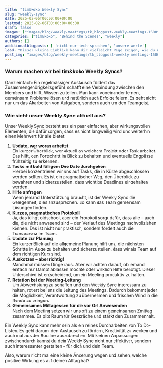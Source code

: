```yaml
---
title: "tim&koko Weekly Sync"
slug: "weekly-sync"
date: 2025-02-06T00:00:00+00:00
lastmod: 2025-02-06T00:00:00+00:00
draft: false
images: ["images/blog/weekly-meetings/tk_blogpost-weekly-meetings-1500x1000.png"]
categories: ["tim&koko", "Behind the Scenes", "weekly"]
authors: []
additionalblogposts: [ 'nicht-nur-tech-sprachen', 'unsere-werte']
lead: "Dieser kleine Einblick kann dir vielleicht Wege zeigen, wie du mehr aus diesen Meetings herausholen kannst und wie du den Mut findest, immer mal wieder Veränderungen in ein Meeting zu bringen. Denn der Alltag wird oft von Routinen bestimmt, die nicht infrage gestellt werden. Aber gerade darin liegt aus unserer Sicht Potenzial."
post_img: "images/blog/weekly-meetings/tk_blogpost-weekly-meetings-1500x1000.png"
---
```


### Warum machen wir bei tim&koko Weekly Syncs?

Ganz einfach: Ein regelmässiger Austausch fördert das Zusammengehörigkeitsgefühl, schafft eine Verbindung zwischen den Members und hilft, Wissen zu teilen. Man kann voneinander lernen, gemeinsam Probleme lösen und natürlich auch Erfolge feiern. Es geht nicht nur um das Abarbeiten von Aufgaben, sondern auch um den Teamgeist.

### Wie sieht unser Weekly Sync aktuell aus?

Unser Weekly Sync besteht aus ein paar einfachen, aber wirkungsvollen Elementen, die dafür sorgen, dass es nicht langweilig wird und weiterhin einen Mehrwert für alle bietet:

1. **Update, wer woran arbeitet**\
   Ein kurzer Überblick, wer aktuell an welchem Projekt oder Task arbeitet. Das hilft, den Fortschritt im Blick zu behalten und eventuelle Engpässe frühzeitig zu erkennen.
1. **Tasks mit bald fälligem Due Date durchgehen**\
   Hierbei konzentrieren wir uns auf Tasks, die in Kürze abgeschlossen werden sollten. Es ist ein pragmatischer Weg, den Überblick zu bewahren und sicherzustellen, dass wichtige Deadlines eingehalten werden.
1. **Hilfe anfragen**\
   Wenn jemand Unterstützung braucht, ist der Weekly Sync die Gelegenheit, dies anzusprechen. So kann das Team gemeinsam Lösungen finden.
1. **Kurzes, pragmatisches Protokoll**\
   Ja, das klingt oldschool, aber ein Protokoll sorgt dafür, dass alle – auch die, die nicht anwesend sind – den Verlauf des Meetings nachvollziehen können. Das ist nicht nur praktisch, sondern fördert auch die Transparenz im Team.
1. **Update zur Planung**\
   Ein kurzer Blick auf die allgemeine Planung hilft uns, die nächsten Schritte im Auge zu behalten und sicherzustellen, dass wir als Team auf dem richtigen Kurs sind.
1. **Auskotzen – aber richtig!**\
   Manchmal müssen Dinge raus. Aber wir achten darauf, ob jemand einfach nur Dampf ablassen möchte oder wirklich Hilfe benötigt. Dieser Unterschied ist entscheidend, um ein Meeting produktiv zu halten.
1. **Rotation bei der Meeting-Leitung**\
   Um Abwechslung zu schaffen und den Weekly Sync interessant zu halten, rotiert bei uns die Leitung des Meetings. Dadurch bekommt jeder die Möglichkeit, Verantwortung zu übernehmen und frischen Wind in die Runde zu bringen.
1. **Gemeinsames Mittagessen für die vor Ort Anwesenden**\
   Nach dem Meeting setzen wir uns oft zu einem gemeinsamen Zmittag zusammen. Es gibt Raum für Gespräche und stärkt den Zusammenhalt.

Ein Weekly Sync kann mehr sein als ein reines Durcharbeiten von To Do-Listen. Es geht darum, den Austausch zu fördern, Kreativität zu wecken und auch mal aus der Routine auszubrechen. Mit kleinen Anpassungen zwischendurch kannst du dein Weekly Sync nicht nur effektiver, sondern auch interessanter gestalten – für dich und dein Team.

Also, warum nicht mal eine kleine Änderung wagen und sehen, welche positive Wirkung es auf deinen Alltag hat?
